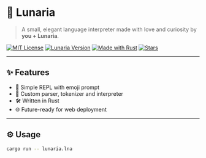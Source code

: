 # 🌙 Lunaria

> A small, elegant language interpreter made with love and curiosity by **you + Lunaria**.

[![MIT License](https://img.shields.io/badge/license-MIT-blue.svg)](LICENSE)
[![Lunaria Version](https://img.shields.io/badge/version-0.1.0-purple)](https://github.com/tuusuario/lunaria)
[![Made with Rust](https://img.shields.io/badge/made%20with-Rust-orange)](https://www.rust-lang.org/)
[![Stars](https://img.shields.io/github/stars/tuusuario/lunaria?style=social)](https://github.com/tuusuario/lunaria/stargazers)

---

## ✨ Features

- 📜 Simple REPL with emoji prompt
- 🧠 Custom parser, tokenizer and interpreter
- 🛠️ Written in Rust
- 🌐 Future-ready for web deployment

---

## ⚙️ Usage

```bash
cargo run -- lunaria.lna